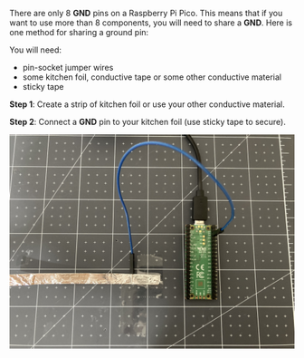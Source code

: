There are only 8 **GND** pins on a Raspberry Pi Pico. This means that if you want to use more than 8 components, you will need to share a **GND**. Here is one method for sharing a ground pin:

You will need:
+ pin-socket jumper wires
+ some kitchen foil, conductive tape or some other conductive material
+ sticky tape

**Step 1**: Create a strip of kitchen foil or use your other conductive material.

**Step 2**: Connect a **GND** pin to your kitchen foil (use sticky tape to secure).

![A Raspberry Pi Pico with a ground pin connected to a piece of kitchen foil.](images/step-one.jpeg)